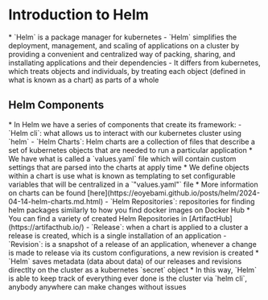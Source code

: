 <h1>Introduction to Helm</h1>
* `Helm` is a package manager for kubernetes
  - `Helm` simplifies the deployment, management, and scaling of applications on a cluster by providing a convenient and centralized way of packing, sharing, and installating applications and their dependencies
  - It differs from kubernetes, which treats objects and individuals, by treating each object (defined in what is known as a chart) as parts of a whole

<h2>Helm Components</h2>
* In Helm we have a series of components that create its framework:
  - `Helm cli`: what allows us to interact with our kubernetes cluster using `helm`
  - `Helm Charts`: Helm charts are a collection of files that describe a set of kubernetes objects that are needed to run a particular application
    * We have what is called a `values.yaml` file which will contain custom settings that are parsed into the charts at apply time
    * We define objects within a chart is use what is known as templating to set configurable variables that will be centralized in a `"values.yaml"` file
    * More information on charts can be found [here](https://eoyebami.github.io/posts/helm/2024-04-14-helm-charts.md.html)
  - `Helm Repositories`: repositories for finding helm packages similarly to how you find docker images on Docker Hub
    * You can find a variety of created Helm Repositories in [ArtifactHub](https://artifacthub.io/)
  - `Release`: when a chart is applied to a cluster a release is created, which is a single installation of an application
  - `Revision`: is a snapshot of a release of an application, whenever a change is made to release via its custom configurations, a new revision is created
    * `Helm` saves metadata (data about data) of our releases and revisions directlty on the cluster as a kubernetes `secret` object
    * In this way, `Helm` is able to keep track of everything ever done is the cluster via `helm cli`, anybody anywhere can make changes without issues


